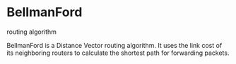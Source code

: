 # BellmanFord
routing algorithm

BellmanFord is a Distance Vector routing algorithm. It uses the link cost of its neighboring routers to calculate the shortest path for forwarding packets.
